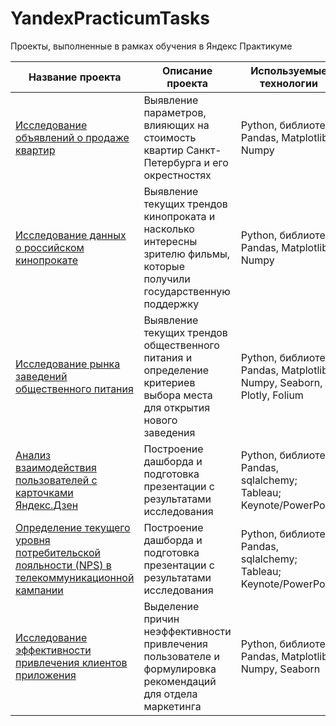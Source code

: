 # YandexPracticumTasks
Проекты, выполненные в рамках обучения в Яндекс Практикуме 

| Название проекта | Описание проекта | Используемые технологии 
| --- | --- | --- |
| [Исследование объявлений о продаже квартир](https://github.com/NataliaSolntseva/YandexPracticumTasks/tree/main/Real%20estate%20market%20research) | Выявление параметров, влияющих на стоимость квартир Санкт-Петербурга и его окрестностях | Python, библиотеки Pandas, Matplotlib, Numpy |
| [Исследование данных о российском кинопрокате](https://github.com/NataliaSolntseva/YandexPracticumTasks/tree/0f0d06e1abaf4c123529db9407c95649a718ca6f/RF%20Cinema%20Research) | Выявление текущих трендов кинопроката и насколько интересны зрителю фильмы, которые получили государственную поддержку | Python, библиотеки Pandas, Matplotlib, Numpy |
| [Исследование рынка заведений общественного питания](https://github.com/NataliaSolntseva/YandexPracticumTasks/tree/809e398cba38e08fe4fa39bca803b7436bc5785d/Catering%20market%20research)| Выявление текущих трендов общественного питания и определение критериев выбора места для открытия нового заведения | Python, библиотеки Pandas, Matplotlib, Numpy, Seaborn, Plotly, Folium |
| [Анализ взаимодействия пользователей с карточками Яндекс.Дзен](https://github.com/NataliaSolntseva/YandexPracticumTasks/tree/2056747d196aae4199b209c64ca7149a259da56b/Yandex%20Gen%20Research) | Построение дашборда и подготовка презентации с результатами исследования | Python, библиотеки Pandas, sqlalchemy; Tableau; Keynote/PowerPoint |
| [Определение текущего уровня потребительской лояльности (NPS) в телекоммуникационной кампании](https://github.com/NataliaSolntseva/YandexPracticumTasks/blob/main/NPS_Telecom_Research.ipynb) | Построение дашборда и подготовка презентации с результатами исследования | Python, библиотеки Pandas, sqlalchemy; Tableau; Keynote/PowerPoint |
| [Исследование эффективности привлечения клиентов приложения](https://github.com/NataliaSolntseva/YandexPracticumTasks/blob/main/Attraction_Eff_Research.ipynb) | Выделение причин неэффективности привлечения пользователе и формулировка рекомендаций для отдела маркетинга | Python, библиотеки Pandas, Matplotlib, Numpy, Seaborn |
